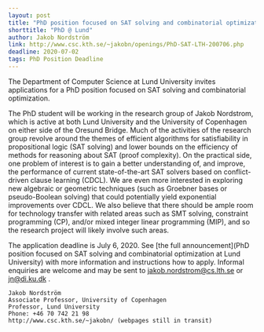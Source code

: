```yaml
---
layout: post
title: "PhD position focused on SAT solving and combinatorial optimization at Lund University"
shorttitle: "PhD @ Lund"
author: Jakob Nordström
link: http://www.csc.kth.se/~jakobn/openings/PhD-SAT-LTH-200706.php
deadline: 2020-07-02
tags: PhD Position Deadline
---
```


The Department of Computer Science at Lund University invites applications for a PhD position focused on SAT solving and combinatorial optimization.

The PhD student will be working in the research group of Jakob Nordstrom, which is active at both Lund University and the University of Copenhagen on either side of the Oresund Bridge. Much of the activities of the research group revolve around the themes of efficient algorithms for satisfiability in propositional logic (SAT solving) and lower bounds on the efficiency of methods for reasoning about SAT (proof complexity). On the practical side, one problem of interest is to gain a better understanding of, and improve, the performance of current state-of-the-art SAT solvers based on conflict-driven clause learning (CDCL). We are even more interested in exploring new algebraic or geometric techniques (such as Groebner bases or pseudo-Boolean solving) that could potentially yield exponential improvements over CDCL. We also believe that there should be ample room for technology transfer with related areas such as SMT solving, constraint programming (CP), and/or mixed integer linear programming (MIP), and so the research project will likely involve such areas.

The application deadline is July 6, 2020. See [the full announcement](PhD position focused on SAT solving and combinatorial optimization at Lund University) with more information and instructions how to apply. Informal enquiries are welcome and may be sent to jakob.nordstrom@cs.lth.se or jn@di.ku.dk .

    Jakob Nordström
    Associate Professor, University of Copenhagen
    Professor, Lund University
    Phone: +46 70 742 21 98
    http://www.csc.kth.se/~jakobn/ (webpages still in transit)

